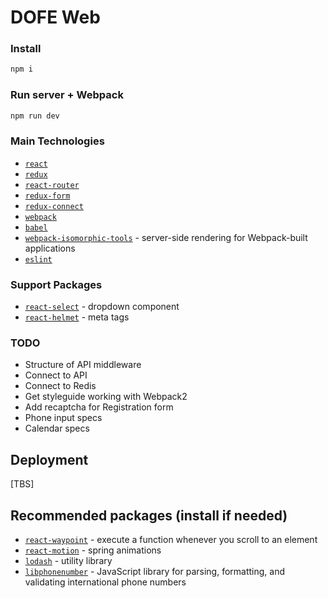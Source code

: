 # DOFE Web

### Install
```bash
npm i
```

### Run server + Webpack
```bash
npm run dev
```

### Main Technologies
* [```react```](https://facebook.github.io/react/)
* [```redux```](https://github.com/reactjs/redux)
* [```react-router```](https://github.com/reactjs/react-router)
* [```redux-form```](http://redux-form.com/6.0.0-rc.3/)
* [```redux-connect```](https://github.com/makeomatic/redux-connect)
* [```webpack```](https://webpack.github.io/)
* [```babel```](https://babeljs.io/)
* [```webpack-isomorphic-tools```](https://github.com/halt-hammerzeit/webpack-isomorphic-tools) - server-side rendering for Webpack-built applications
* [```eslint```](http://eslint.org/)

### Support Packages
* [```react-select```](https://github.com/JedWatson/react-select) - dropdown component
* [```react-helmet```](https://github.com/nfl/react-helmet) - meta tags

### TODO
* Structure of API middleware
* Connect to API
* Connect to Redis
* Get styleguide working with Webpack2
* Add recaptcha for Registration form
* Phone input specs
* Calendar specs

## Deployment

[TBS]

## Recommended packages (install if needed)
* [```react-waypoint```](https://github.com/brigade/react-waypoint) - execute a function whenever you scroll to an element
* [```react-motion```](https://github.com/chenglou/react-motion) - spring animations
* [```lodash```](https://lodash.com/) - utility library
* [```libphonenumber```](https://github.com/googlei18n/libphonenumber) - JavaScript library for parsing, formatting, and validating international phone numbers
